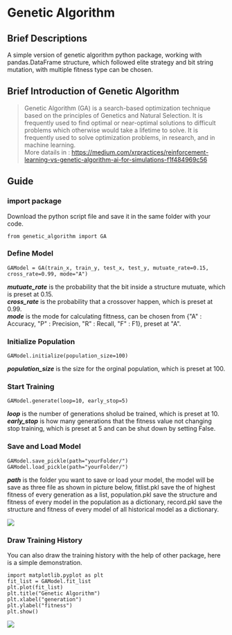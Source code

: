 # Genetic Algorithm

## Brief Descriptions
A simple version of genetic algorithm python package, working with pandas.DataFrame structure, which followed elite strategy and bit string mutation, with multiple fitness type can be chosen.  

## Brief Introduction of Genetic Algorithm
> Genetic Algorithm (GA) is a search-based optimization technique based on the principles of Genetics and Natural Selection. It is frequently used to find optimal or near-optimal solutions to difficult problems which otherwise would take a lifetime to solve. It is frequently used to solve optimization problems, in research, and in machine learning.  
> More datails in : https://medium.com/xrpractices/reinforcement-learning-vs-genetic-algorithm-ai-for-simulations-f1f484969c56


## Guide
### import package
Download the python script file and save it in the same folder with your code.  
```
from genetic_algorithm import GA
```

### Define Model
```
GAModel = GA(train_x, train_y, test_x, test_y, mutuate_rate=0.15, cross_rate=0.99, mode="A")
```
***mutuate_rate*** is the probability that the bit inside a structure mutuate, which is preset at 0.15.  
***cross_rate*** is the probability that a crossover happen, which is preset at 0.99.  
***mode*** is the mode for calculating fittness, can be chosen from {"A" : Accuracy, "P" : Precision, "R" : Recall, "F" : F1}, preset at "A".  

### Initialize Population
```
GAModel.initialize(population_size=100)
```
***population_size*** is the size for the orginal population, which is preset at 100.  

### Start Training
```
GAModel.generate(loop=10, early_stop=5)
```
***loop*** is the number of generations sholud be trained, which is preset at 10.  
***early_stop*** is how many generations that the fitness value not changing stop training, which is preset at 5 and can be shut down by setting False.  

### Save and Load Model
```
GAModel.save_pickle(path="yourFolder/")
GAModel.load_pickle(path="yourFolder/")
```
***path*** is the folder you want to save or load your model, the model will be save as three file as shown in picture below, fitlist.pkl save the of highest fitness of every generation as a list, population.pkl save the structure and fitness of every model in the population as a dictionary, record.pkl save the structure and fitness of every model of all historical model as a dictionary.  

![](https://i.imgur.com/FqS1sst.png)

### Draw Training History
You can also draw the training history with the help of other package, here is a simple demonstration.  
```
import matplotlib.pyplot as plt
fit_list = GAModel.fit_list
plt.plot(fit_list)
plt.title("Genetic Algorithm")
plt.xlabel("generation")
plt.ylabel("fitness")
plt.show()
```
![](https://i.imgur.com/0bJArle.png)
